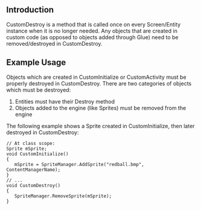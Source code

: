 ## Introduction

CustomDestroy is a method that is called once on every Screen/Entity instance when it is no longer needed. Any objects that are created in custom code (as opposed to objects added through Glue) need to be removed/destroyed in CustomDestroy.

## Example Usage

Objects which are created in CustomInitialize or CustomActivity must be properly destroyed in CustomDestroy. There are two categories of objects which must be destroyed:

1.  Entities must have their Destroy method
2.  Objects added to the engine (like Sprites) must be removed from the engine

The following example shows a Sprite created in CustomInitialize, then later destroyed in CustomDestroy:

    // At class scope:
    Sprite mSprite;
    void CustomInitialize()
    {
       mSprite = SpriteManager.AddSprite("redball.bmp", ContentManagerName);
    }
    // ...
    void CustomDestroy()
    {
       SpriteManager.RemoveSprite(mSprite);
    }
